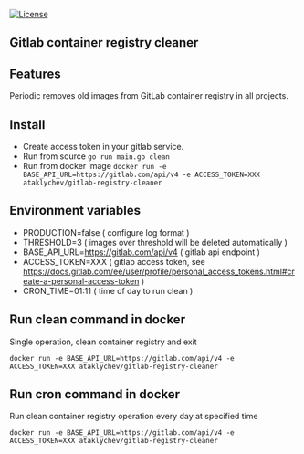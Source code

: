 [![License](https://img.shields.io/badge/license-MIT-blue.svg)](https://github.com/traefik/traefik/blob/master/LICENSE.md)

Gitlab container registry cleaner
---

## Features
Periodic removes old images from GitLab container registry in all projects.

## Install

- Create access token in your gitlab service.
- Run from source ```go run main.go clean```
- Run from docker image ```docker run -e BASE_API_URL=https://gitlab.com/api/v4 -e ACCESS_TOKEN=XXX ataklychev/gitlab-registry-cleaner```

## Environment variables
- PRODUCTION=false ( configure log format )
- THRESHOLD=3 ( images over threshold will be deleted automatically )
- BASE_API_URL=https://gitlab.com/api/v4 ( gitlab api endpoint )
- ACCESS_TOKEN=XXX ( gitlab access token, see https://docs.gitlab.com/ee/user/profile/personal_access_tokens.html#create-a-personal-access-token )
- CRON_TIME=01:11 ( time of day to run clean )

## Run clean command in docker
Single operation, clean container registry and exit
```
docker run -e BASE_API_URL=https://gitlab.com/api/v4 -e ACCESS_TOKEN=XXX ataklychev/gitlab-registry-cleaner
```

## Run cron command in docker
Run clean container registry operation every day at specified time
```
docker run -e BASE_API_URL=https://gitlab.com/api/v4 -e ACCESS_TOKEN=XXX ataklychev/gitlab-registry-cleaner
```